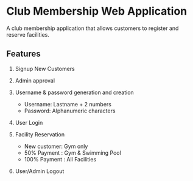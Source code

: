 # Club Membership Web Application

A club membership application that allows customers to register and reserve facilities. 


## Features

1. Signup New Customers
2. Admin approval
3. Username & password generation and creation
   - Username: Lastname + 2 numbers
   - Password: Alphanumeric characters

4. User Login
5. Facility Reservation
   - New customer: Gym only
   - 50% Payment : Gym & Swimming Pool
   - 100% Payment : All Facilities
6. User/Admin Logout